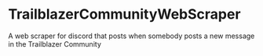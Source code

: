 # TrailblazerCommunityWebScraper
A web scraper for discord that posts when somebody posts a new message in the Trailblazer Community
